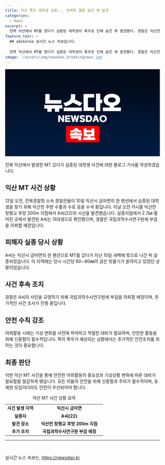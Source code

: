 ```yaml
---
title: 익산 폭우 대학생 실종... 끔찍한 결말 숨진 채 발견
categories:
  - News
excerpt: >
  전북 익산에서 MT를 왔다가 실종된 대학생이 폭우로 인해 숨진 채 발견됐다. 경찰은 익산천 주변을 수색한 결과 22세 A씨의 시신을 발견했고, 국립과학수사연구원에 부검을 의뢰할 예정이다. A씨는 동아리 MT 중에 밖으로 나간 뒤 실종됐는데, 해당 지역은 호우 특보가 발효된 상황이었다. (150자)
feature_text: >
  ## adskorea 실시간 뉴스 속보입니다.

  전북 익산에서 MT를 왔다가 실종된 대학생이 폭우로 인해 숨진 채 발견됐다. 경찰은 익산천 주변을 수색한 결과 22세 A씨의 시신을 발견했고, 국립과학수사연구원에 부검을 의뢰할 예정이다. A씨는 동아리 MT 중에 밖으로 나간 뒤 실종됐는데, 해당 지역은 호우 특보가 발효된 상황이었다. (150자)
image: '/assets/img/newsdao_breakingnews.jpg'
---
```


<p><img src="/assets/img/newsdao_breakingnews.jpg" alt="adskorea 속보" /></p>

<p>전북 익산에서 발생한 MT 갔다가 실종된 대학생 사건에 대한 블로그 기사를 작성하겠습니다.</p>

<h2 data-ke-size="size26">익산 MT 사건 상황</h2>

<p data-ke-size="size16">12일 오전, 전북경찰청 소속 경찰관들이 10일 익산시 금마면의 한 펜션에서 실종된 대학생을 찾기 위해 익산천 주변 수풀과 수로 등을 수색 중입니다. 이날 오전 11시쯤 익산천 창평교 후방 200m 지점에서 A씨(22)의 시신을 발견했습니다. 실종지점에서 2.7㎞ 떨어진 곳에서 발견된 A씨는 의대생으로 확인됐으며, 경찰은 국립과학수사연구원에 부검을 의뢰할 예정입니다.</p>

<h2 data-ke-size="size26">피해자 실종 당시 상황</h2>

<p data-ke-size="size16">A씨는 익산시 금마면의 한 펜션으로 MT를 갔다가 지난 10일 새벽에 밖으로 나간 뒤 실종되었습니다. 이 지역에는 당시 시간당 60∼80㎜의 굵은 빗줄기가 쏟아지고 있었던 상황이었습니다.</p>

<h2 data-ke-size="size26">사건 후속 조치</h2>

<p data-ke-size="size16">경찰은 A씨의 사인을 규명하기 위해 국립과학수사연구원에 부검을 의뢰할 예정이며, 추가적인 사건 조사가 진행 중입니다.</p>

<h2 data-ke-size="size26">안전 수칙 강조</h2>

<p data-ke-size="size16">야외활동 시에는 기상 변화를 사전에 파악하고 적절한 대비가 필요하며, 안전한 활동을 위해 신중함이 필수적입니다. 특히 폭우가 예상되는 상황에서는 추가적인 안전조치를 취하는 것이 중요합니다.</p>

<h2 data-ke-size="size26">최종 판단</h2>

<p data-ke-size="size16">이번 익산 MT 사건을 통해 안전한 야외활동의 중요성과 기상상황 변화에 따른 대비가 필요함을 절감하게 됐습니다. 모든 이들의 안전을 위해 신중함과 주의가 필수적이며, 유쾌한 모임이더라도 안전이 우선되어야 합니다.</p>

<table>
    <caption>익산 MT 사건 상황 요약</caption>
    <colgroup>
    <col width="31%">
    <col width="69%">
    </colgroup>
    <tbody>
        <tr>
            <td style="text-align: center; height: 17px;"><b>사건 발생 지역</b></td>
            <td style="text-align: center; height: 17px;"><b>익산시 금마면</b></td>
        </tr>
        <tr>
            <td style="text-align: center; height: 17px;"><b>실종자</b></td>
            <td style="text-align: center; height: 17px;"><b>A씨(22)</b></td>
        </tr>
        <tr>
            <td style="text-align: center; height: 17px;"><b>발견 장소</b></td>
            <td style="text-align: center; height: 17px;"><b>익산천 창평교 후방 200m 지점</b></td>
        </tr>
        <tr>
            <td style="text-align: center; height: 17px;"><b>추가 조치</b></td>
            <td style="text-align: center; height: 17px;"><b>국립과학수사연구원 부검 예정</b></td>
        </tr>
    </tbody>
</table>

<hr>

<p data-ke-size="size16">&nbsp;</p>
실시간 뉴스 속보는, <a href="https://newsdao.kr" rel="dofollow">https://newsdao.kr</a>


